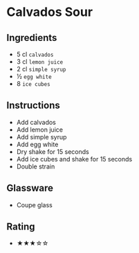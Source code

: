 # Calvados Sour

## Ingredients
- 5 cl `calvados`
- 3 cl `lemon juice`
- 2 cl `simple syrup`
- ½ `egg white`
- 8 `ice cubes`

## Instructions
- Add calvados
- Add lemon juice
- Add simple syrup
- Add egg white
- Dry shake for 15 seconds
- Add ice cubes and shake for 15 seconds
- Double strain

## Glassware
- Coupe glass

## Rating
- ★★★☆☆